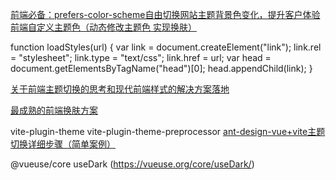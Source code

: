 [前端必备：prefers-color-scheme自由切换网站主题背景色变化，提升客户体验](https://www.bilibili.com/read/cv18661145/)
[前端自定义主题色（动态修改主题色 实现换肤）](http://blog.linfengya.cn/?post=51)


function loadStyles(url) {
       var link = document.createElement("link");
       link.rel = "stylesheet";
       link.type = "text/css";
       link.href = url;
       var head = document.getElementsByTagName("head")[0];
       head.appendChild(link);
}



[关于前端主题切换的思考和现代前端样式的解决方案落地](https://juejin.cn/post/7106702604024938503)


[最成熟的前端换肤方案](https://blog.csdn.net/weixin_43239880/article/details/126884397)

vite-plugin-theme
vite-plugin-theme-preprocessor
[ant-design-vue+vite主题切换详细步骤（简单案例）](https://blog.csdn.net/embelfe_segge/article/details/123079349)


@vueuse/core useDark  (https://vueuse.org/core/useDark/)

